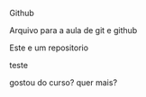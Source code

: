 Github

Arquivo para a aula de git e github

Este e um repositorio

teste


gostou do curso? quer mais?
